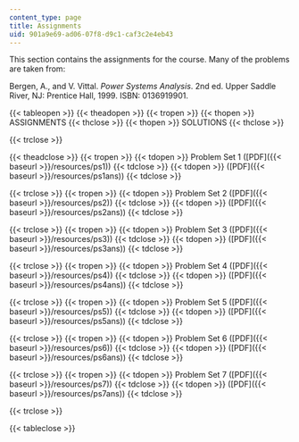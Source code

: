 ```yaml
---
content_type: page
title: Assignments
uid: 901a9e69-ad06-07f8-d9c1-caf3c2e4eb43
---
```


This section contains the assignments for the course. Many of the problems are taken from:

Bergen, A., and V. Vittal. _Power Systems Analysis_. 2nd ed. Upper Saddle River, NJ: Prentice Hall, 1999. ISBN: 0136919901.

{{< tableopen >}}
{{< theadopen >}}
{{< tropen >}}
{{< thopen >}}
ASSIGNMENTS
{{< thclose >}}
{{< thopen >}}
SOLUTIONS
{{< thclose >}}

{{< trclose >}}

{{< theadclose >}}
{{< tropen >}}
{{< tdopen >}}
Problem Set 1 ([PDF]({{< baseurl >}}/resources/ps1))
{{< tdclose >}}
{{< tdopen >}}
([PDF]({{< baseurl >}}/resources/ps1ans))
{{< tdclose >}}

{{< trclose >}}
{{< tropen >}}
{{< tdopen >}}
Problem Set 2 ([PDF]({{< baseurl >}}/resources/ps2))
{{< tdclose >}}
{{< tdopen >}}
([PDF]({{< baseurl >}}/resources/ps2ans))
{{< tdclose >}}

{{< trclose >}}
{{< tropen >}}
{{< tdopen >}}
Problem Set 3 ([PDF]({{< baseurl >}}/resources/ps3))
{{< tdclose >}}
{{< tdopen >}}
([PDF]({{< baseurl >}}/resources/ps3ans))
{{< tdclose >}}

{{< trclose >}}
{{< tropen >}}
{{< tdopen >}}
Problem Set 4 ([PDF]({{< baseurl >}}/resources/ps4))
{{< tdclose >}}
{{< tdopen >}}
([PDF]({{< baseurl >}}/resources/ps4ans))
{{< tdclose >}}

{{< trclose >}}
{{< tropen >}}
{{< tdopen >}}
Problem Set 5 ([PDF]({{< baseurl >}}/resources/ps5))
{{< tdclose >}}
{{< tdopen >}}
([PDF]({{< baseurl >}}/resources/ps5ans))
{{< tdclose >}}

{{< trclose >}}
{{< tropen >}}
{{< tdopen >}}
Problem Set 6 ([PDF]({{< baseurl >}}/resources/ps6))
{{< tdclose >}}
{{< tdopen >}}
([PDF]({{< baseurl >}}/resources/ps6ans))
{{< tdclose >}}

{{< trclose >}}
{{< tropen >}}
{{< tdopen >}}
Problem Set 7 ([PDF]({{< baseurl >}}/resources/ps7))
{{< tdclose >}}
{{< tdopen >}}
([PDF]({{< baseurl >}}/resources/ps7ans))
{{< tdclose >}}

{{< trclose >}}

{{< tableclose >}}